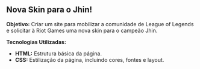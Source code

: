 ## Nova Skin para o Jhin!

**Objetivo:** Criar um site para mobilizar a comunidade de League of Legends e solicitar à Riot Games uma nova skin para o campeão Jhin.

**Tecnologias Utilizadas:**

* **HTML:** Estrutura básica da página.
* **CSS:** Estilização da página, incluindo cores, fontes e layout.
